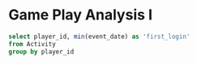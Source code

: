 # Game Play Analysis I

```sql
select player_id, min(event_date) as 'first_login'
from Activity
group by player_id
```
